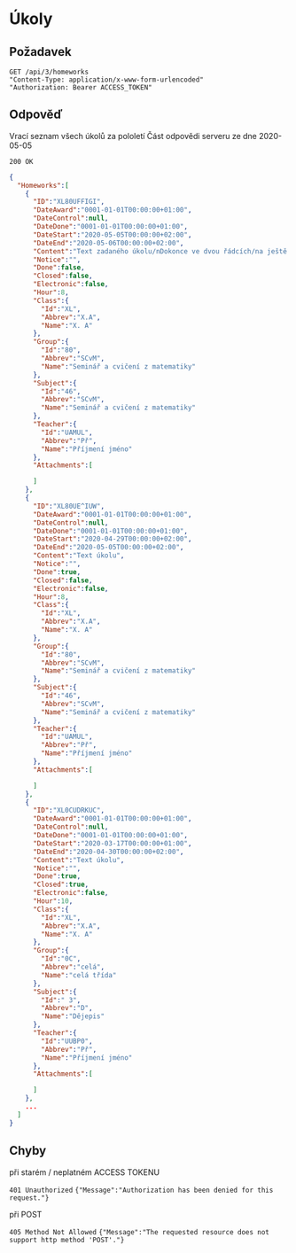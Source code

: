 # Úkoly

## Požadavek
```
GET /api/3/homeworks
"Content-Type: application/x-www-form-urlencoded"
"Authorization: Bearer ACCESS_TOKEN"
```


## Odpověď

Vrací seznam všech úkolů za pololetí
Část odpovědi serveru ze dne 2020-05-05

```200 OK```
``` json
{
  "Homeworks":[
	{
      "ID":"XL80UFFIGI",
      "DateAward":"0001-01-01T00:00:00+01:00",
      "DateControl":null,
      "DateDone":"0001-01-01T00:00:00+01:00",
      "DateStart":"2020-05-05T00:00:00+02:00",
      "DateEnd":"2020-05-06T00:00:00+02:00",
      "Content":"Text zadaného úkolu/nDokonce ve dvou řádcích/na ještě k tomu s odkazem https://github.com/bakalari-api/bakalari-api-v3",
      "Notice":"",
      "Done":false,
      "Closed":false,
      "Electronic":false,
      "Hour":8,
      "Class":{
        "Id":"XL",
        "Abbrev":"X.A",
        "Name":"X. A"
      },
      "Group":{
        "Id":"80",
        "Abbrev":"SCvM",
        "Name":"Seminář a cvičení z matematiky"
      },
      "Subject":{
        "Id":"46",
        "Abbrev":"SCvM",
        "Name":"Seminář a cvičení z matematiky"
      },
      "Teacher":{
        "Id":"UAMUL",
        "Abbrev":"Př",
        "Name":"Příjmení jméno"
      },
      "Attachments":[

      ]
    },
    {
      "ID":"XL80UE^IUW",
      "DateAward":"0001-01-01T00:00:00+01:00",
      "DateControl":null,
      "DateDone":"0001-01-01T00:00:00+01:00",
      "DateStart":"2020-04-29T00:00:00+02:00",
      "DateEnd":"2020-05-05T00:00:00+02:00",
      "Content":"Text úkolu",
      "Notice":"",
      "Done":true,
      "Closed":false,
      "Electronic":false,
      "Hour":8,
      "Class":{
        "Id":"XL",
        "Abbrev":"X.A",
        "Name":"X. A"
      },
      "Group":{
        "Id":"80",
        "Abbrev":"SCvM",
        "Name":"Seminář a cvičení z matematiky"
      },
      "Subject":{
        "Id":"46",
        "Abbrev":"SCvM",
        "Name":"Seminář a cvičení z matematiky"
      },
      "Teacher":{
        "Id":"UAMUL",
        "Abbrev":"Př",
        "Name":"Příjmení jméno"
      },
      "Attachments":[

      ]
    },
	{
      "ID":"XL0CUDRKUC",
      "DateAward":"0001-01-01T00:00:00+01:00",
      "DateControl":null,
      "DateDone":"0001-01-01T00:00:00+01:00",
      "DateStart":"2020-03-17T00:00:00+01:00",
      "DateEnd":"2020-04-30T00:00:00+02:00",
      "Content":"Text úkolu",
      "Notice":"",
      "Done":true,
      "Closed":true,
      "Electronic":false,
      "Hour":10,
      "Class":{
        "Id":"XL",
        "Abbrev":"X.A",
        "Name":"X. A"
      },
      "Group":{
        "Id":"0C",
        "Abbrev":"celá",
        "Name":"celá třída"
      },
      "Subject":{
        "Id":" 3",
        "Abbrev":"D",
        "Name":"Dějepis"
      },
      "Teacher":{
        "Id":"UUBP0",
        "Abbrev":"Př",
        "Name":"Příjmení jméno"
      },
      "Attachments":[

      ]
    },
	...
  ]
}
```

## Chyby

při starém / neplatném ACCESS TOKENU

```401 Unauthorized```
```{"Message":"Authorization has been denied for this request."}```

při POST

```405 Method Not Allowed```
```{"Message":"The requested resource does not support http method 'POST'."} ```
